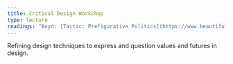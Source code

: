 ```yaml
---
title: Critical Design Workshop
type: lecture
readings: "Boyd: [Tactic: Prefigurative Politics](https://www.beautifultrouble.org/toolbox/#/tool/prefigurative-politics/)"
---
```

Refining design techniques to express and question values and futures in design.
